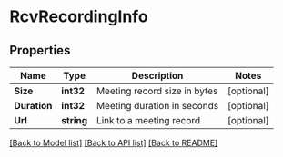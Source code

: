 # RcvRecordingInfo

## Properties
Name | Type | Description | Notes
------------ | ------------- | ------------- | -------------
**Size** | **int32** | Meeting record size in bytes | [optional] 
**Duration** | **int32** | Meeting duration in seconds | [optional] 
**Url** | **string** | Link to a meeting record | [optional] 

[[Back to Model list]](../README.md#documentation-for-models) [[Back to API list]](../README.md#documentation-for-api-endpoints) [[Back to README]](../README.md)



